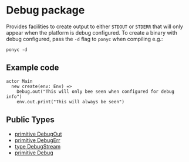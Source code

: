 # Debug package

Provides facilities to create output to either `STDOUT` or `STDERR` that will
only appear when the platform is debug configured. To create a binary with
debug configured, pass the `-d` flag to `ponyc` when compiling e.g.:

`ponyc -d`

## Example code

```pony
actor Main
  new create(env: Env) =>
    Debug.out("This will only bee seen when configured for debug info")
    env.out.print("This will always be seen")
```


## Public Types

* [primitive DebugOut](debug-DebugOut.md)
* [primitive DebugErr](debug-DebugErr.md)
* [type DebugStream](debug-DebugStream.md)
* [primitive Debug](debug-Debug.md)
